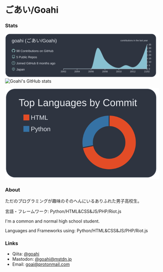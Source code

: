 # ごあい/Goahi

### Stats

[![](https://raw.githubusercontent.com/goahi/goahi/master/profile-summary-card-output/nord_dark/0-profile-details.svg)](https://github.com/vn7n24fzkq/github-profile-summary-cards)
![Goahi's GitHub stats](https://github-readme-stats.vercel.app/api?username=goahi&hide_title=true&theme=nord&count_private=true)

[![](https://raw.githubusercontent.com/goahi/goahi/master/profile-summary-card-output/nord_dark/2-most-commit-language.svg)](https://github.com/vn7n24fzkq/github-profile-summary-cards)

### About
ただのプログラミングが趣味のそのへんにいるありふれた男子高校生。

言語・フレームワーク: Python/HTML&CSS&JS/PHP/Riot.js

I'm a common and normal high school student. 

Languages and Frameworks using: Python/HTML&CSS&JS/PHP/Riot.js

### Links
- Qiita: [@goahi](https://qiita.com/goahi)
- Mastodon: [@goahi@mstdn.jp](https://mstdn.jp/web/accounts/884582)
- Email: goai@protonmail.com


